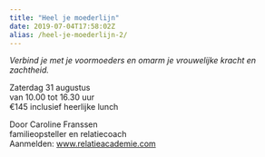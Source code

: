 ```yaml
---
title: "Heel je moederlijn"
date: 2019-07-04T17:58:02Z
alias: /heel-je-moederlijn-2/
---
```

<!-- wp:paragraph -->
<p><em>Verbind je met je voormoeders en omarm je vrouwelijke kracht en zachtheid.</em></p>
<!-- /wp:paragraph -->

<!-- wp:paragraph -->
<p>Zaterdag 31 augustus<br />van 10.00 tot 16.30 uur<br />€145 inclusief heerlijke lunch</p>
<!-- /wp:paragraph -->

<!-- wp:paragraph -->
<p>Door Caroline Franssen<br />familieopsteller en relatiecoach<br />Aanmelden: <a href="http://www.relatieacademie.com">www.relatieacademie.com</a></p>
<!-- /wp:paragraph -->

<!-- wp:image {"id":2433} -->
<figure class="wp-block-image"><img src="https://res.cloudinary.com/piith/image/upload/2019/07/Screen-Shot-2019-07-04-at-17.57.11-746x442.png" alt="" class="wp-image-2433"/></figure>
<!-- /wp:image -->